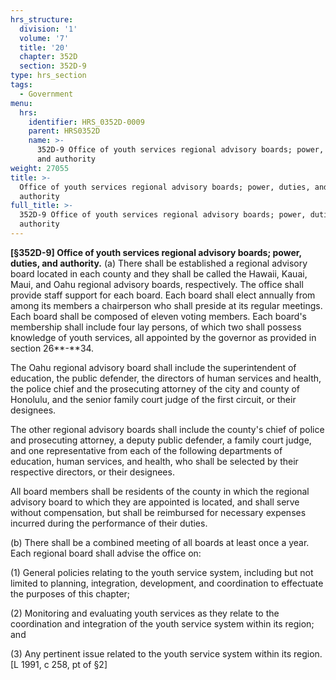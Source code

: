 ```yaml
---
hrs_structure:
  division: '1'
  volume: '7'
  title: '20'
  chapter: 352D
  section: 352D-9
type: hrs_section
tags:
  - Government
menu:
  hrs:
    identifier: HRS_0352D-0009
    parent: HRS0352D
    name: >-
      352D-9 Office of youth services regional advisory boards; power, duties,
      and authority
weight: 27055
title: >-
  Office of youth services regional advisory boards; power, duties, and
  authority
full_title: >-
  352D-9 Office of youth services regional advisory boards; power, duties, and
  authority
---
```

**[§352D-9] Office of youth services regional advisory boards; power, duties, and authority.** (a) There shall be established a regional advisory board located in each county and they shall be called the Hawaii, Kauai, Maui, and Oahu regional advisory boards, respectively. The office shall provide staff support for each board. Each board shall elect annually from among its members a chairperson who shall preside at its regular meetings. Each board shall be composed of eleven voting members. Each board's membership shall include four lay persons, of which two shall possess knowledge of youth services, all appointed by the governor as provided in section 26**-**34.

The Oahu regional advisory board shall include the superintendent of education, the public defender, the directors of human services and health, the police chief and the prosecuting attorney of the city and county of Honolulu, and the senior family court judge of the first circuit, or their designees.

The other regional advisory boards shall include the county's chief of police and prosecuting attorney, a deputy public defender, a family court judge, and one representative from each of the following departments of education, human services, and health, who shall be selected by their respective directors, or their designees.

All board members shall be residents of the county in which the regional advisory board to which they are appointed is located, and shall serve without compensation, but shall be reimbursed for necessary expenses incurred during the performance of their duties.

(b) There shall be a combined meeting of all boards at least once a year. Each regional board shall advise the office on:

(1) General policies relating to the youth service system, including but not limited to planning, integration, development, and coordination to effectuate the purposes of this chapter;

(2) Monitoring and evaluating youth services as they relate to the coordination and integration of the youth service system within its region; and

(3) Any pertinent issue related to the youth service system within its region. [L 1991, c 258, pt of §2]